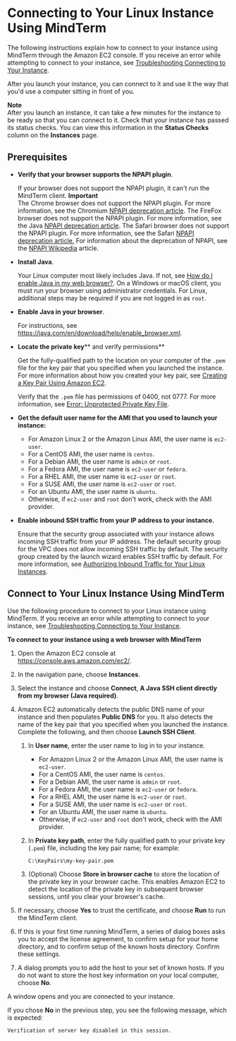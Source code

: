 # Connecting to Your Linux Instance Using MindTerm<a name="mindterm"></a>

The following instructions explain how to connect to your instance using MindTerm through the Amazon EC2 console\. If you receive an error while attempting to connect to your instance, see [Troubleshooting Connecting to Your Instance](https://docs.aws.amazon.com/AWSEC2/latest/UserGuide/TroubleshootingInstancesConnecting.html)\.

After you launch your instance, you can connect to it and use it the way that you'd use a computer sitting in front of you\.

**Note**  
After you launch an instance, it can take a few minutes for the instance to be ready so that you can connect to it\. Check that your instance has passed its status checks\. You can view this information in the **Status Checks** column on the **Instances** page\.

## Prerequisites<a name="mindterm-prereqs"></a>
+ **Verify that your browser supports the NPAPI plugin**\.

  If your browser does not support the NPAPI plugin, it can't run the MindTerm client\.
**Important**  
The Chrome browser does not support the NPAPI plugin\. For more information, see the Chromium [NPAPI deprecation article](https://www.chromium.org/developers/npapi-deprecation)\. The FireFox browser does not support the NPAPI plugin\. For more information, see the Java [NPAPI deprecation article](https://www.java.com/en/download/faq/firefox_java.xml)\. The Safari browser does not support the NPAPI plugin\. For more information, see the Safari [ NPAPI deprecation article\.](https://java.com/en/download/faq/safari.xml) For information about the deprecation of NPAPI, see the [NPAPI Wikipedia](https://en.wikipedia.org/wiki/NPAPI#Support/deprecation) article\.
+ **Install Java**\.

  Your Linux computer most likely includes Java\. If not, see [How do I enable Java in my web browser?](https://java.com/en/download/help/index_installing.xml)\. On a Windows or macOS client, you must run your browser using administrator credentials\. For Linux, additional steps may be required if you are not logged in as `root`\.
+ **Enable Java in your browser**\.

  For instructions, see [https://java\.com/en/download/help/enable\_browser\.xml](https://java.com/en/download/help/enable_browser.xml)\.
+ **Locate the private key**** and verify permissions**

  Get the fully\-qualified path to the location on your computer of the `.pem` file for the key pair that you specified when you launched the instance\. For more information about how you created your key pair, see [Creating a Key Pair Using Amazon EC2](https://docs.aws.amazon.com/AWSEC2/latest/UserGuide/ec2-key-pairs.html#having-ec2-create-your-key-pair)\.

   Verify that the `.pem` file has permissions of 0400, not 0777\. For more information, see [Error: Unprotected Private Key File](TroubleshootingInstancesConnecting.md#troubleshoot-unprotected-key)\.
+ **Get the default user name for the AMI that you used to launch your instance:**
  + For Amazon Linux 2 or the Amazon Linux AMI, the user name is `ec2-user`\.
  + For a CentOS AMI, the user name is `centos`\.
  + For a Debian AMI, the user name is `admin` or `root`\.
  + For a Fedora AMI, the user name is `ec2-user` or `fedora`\.
  + For a RHEL AMI, the user name is `ec2-user` or `root`\.
  + For a SUSE AMI, the user name is `ec2-user` or `root`\.
  + For an Ubuntu AMI, the user name is `ubuntu`\.
  + Otherwise, if `ec2-user` and `root` don't work, check with the AMI provider\.
+ **Enable inbound SSH traffic from your IP address to your instance\.**

  Ensure that the security group associated with your instance allows incoming SSH traffic from your IP address\. The default security group for the VPC does not allow incoming SSH traffic by default\. The security group created by the launch wizard enables SSH traffic by default\. For more information, see [Authorizing Inbound Traffic for Your Linux Instances](authorizing-access-to-an-instance.md)\.

## Connect to Your Linux Instance Using MindTerm<a name="mindterm-connect"></a>

Use the following procedure to connect to your Linux instance using MindTerm\. If you receive an error while attempting to connect to your instance, see [Troubleshooting Connecting to Your Instance](TroubleshootingInstancesConnecting.md)\.

**To connect to your instance using a web browser with MindTerm**

1. Open the Amazon EC2 console at [https://console\.aws\.amazon\.com/ec2/](https://console.aws.amazon.com/ec2/)\.

1. In the navigation pane, choose **Instances**\.

1. Select the instance and choose **Connect**, **A Java SSH client directly from my browser \(Java required\)**\.

1. Amazon EC2 automatically detects the public DNS name of your instance and then populates **Public DNS** for you\. It also detects the name of the key pair that you specified when you launched the instance\. Complete the following, and then choose **Launch SSH Client**\.

   1. In **User name**, enter the user name to log in to your instance\.
      + For Amazon Linux 2 or the Amazon Linux AMI, the user name is `ec2-user`\.
      + For a CentOS AMI, the user name is `centos`\.
      + For a Debian AMI, the user name is `admin` or `root`\.
      + For a Fedora AMI, the user name is `ec2-user` or `fedora`\.
      + For a RHEL AMI, the user name is `ec2-user` or `root`\.
      + For a SUSE AMI, the user name is `ec2-user` or `root`\.
      + For an Ubuntu AMI, the user name is `ubuntu`\.
      + Otherwise, if `ec2-user` and `root` don't work, check with the AMI provider\.

   1. In **Private key path**, enter the fully qualified path to your private key \(`.pem`\) file, including the key pair name; for example:

      `C:\KeyPairs\my-key-pair.pem`

   1. \(Optional\) Choose **Store in browser cache** to store the location of the private key in your browser cache\. This enables Amazon EC2 to detect the location of the private key in subsequent browser sessions, until you clear your browser's cache\.

1. If necessary, choose **Yes** to trust the certificate, and choose **Run** to run the MindTerm client\.

1. If this is your first time running MindTerm, a series of dialog boxes asks you to accept the license agreement, to confirm setup for your home directory, and to confirm setup of the known hosts directory\. Confirm these settings\.

1. A dialog prompts you to add the host to your set of known hosts\. If you do not want to store the host key information on your local computer, choose **No**\.

A window opens and you are connected to your instance\. 

If you chose **No** in the previous step, you see the following message, which is expected:

```
Verification of server key disabled in this session.
```